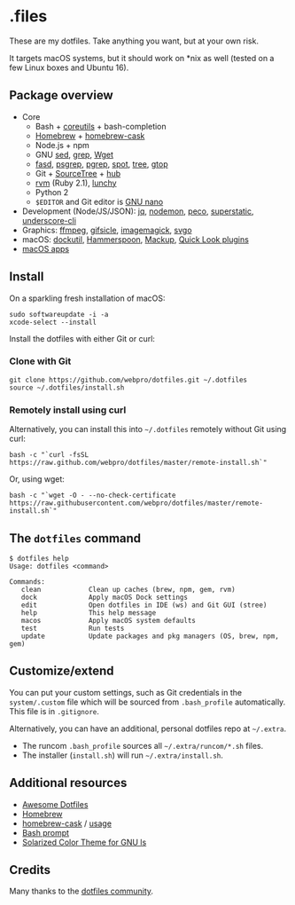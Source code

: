 # .files

These are my dotfiles. Take anything you want, but at your own risk.

It targets macOS systems, but it should work on *nix as well (tested on a few Linux boxes and Ubuntu 16).

## Package overview

* Core
  * Bash + [coreutils](https://en.wikipedia.org/wiki/GNU_Core_Utilities) + bash-completion
  * [Homebrew](https://brew.sh) + [homebrew-cask](https://caskroom.github.io)
  * Node.js + npm
  * GNU [sed](https://www.gnu.org/software/sed/), [grep](https://www.gnu.org/software/grep/), [Wget](https://www.gnu.org/software/wget/)
  * [fasd](https://github.com/clvv/fasd), [psgrep](https://github.com/jvz/psgrep/blob/master/psgrep), [pgrep](https://linux.die.net/man/1/pgrep), [spot](https://github.com/guille/spot), [tree](http://mama.indstate.edu/users/ice/tree/), [gtop](https://github.com/aksakalli/gtop)
  * Git + [SourceTree](https://www.sourcetreeapp.com) + [hub](https://hub.github.com)
  * [rvm](https://rvm.io) (Ruby 2.1), [lunchy](https://github.com/eddiezane/lunchy)
  * Python 2
  * `$EDITOR` and Git editor is [GNU nano](https://www.nano-editor.org)
* Development (Node/JS/JSON): [jq](https://stedolan.github.io/jq), [nodemon](https://nodemon.io), [peco](https://peco.github.io), [superstatic](https://github.com/firebase/superstatic), [underscore-cli](https://github.com/ddopson/underscore-cli)
* Graphics: [ffmpeg](https://www.ffmpeg.org), [gifsicle](https://www.lcdf.org/gifsicle), [imagemagick](https://www.imagemagick.org), [svgo](https://github.com/svg/svgo)
* macOS: [dockutil](https://github.com/kcrawford/dockutil), [Hammerspoon](https://www.hammerspoon.org), [Mackup](https://github.com/lra/mackup), [Quick Look plugins](https://github.com/sindresorhus/quick-look-plugins)
* [macOS apps](https://github.com/webpro/dotfiles/blob/master/install/brew-cask.sh)

## Install

On a sparkling fresh installation of macOS:

    sudo softwareupdate -i -a
    xcode-select --install

Install the dotfiles with either Git or curl:

### Clone with Git

    git clone https://github.com/webpro/dotfiles.git ~/.dotfiles
    source ~/.dotfiles/install.sh

### Remotely install using curl

Alternatively, you can install this into `~/.dotfiles` remotely without Git using curl:

    bash -c "`curl -fsSL https://raw.github.com/webpro/dotfiles/master/remote-install.sh`"

Or, using wget:

    bash -c "`wget -O - --no-check-certificate https://raw.githubusercontent.com/webpro/dotfiles/master/remote-install.sh`"

## The `dotfiles` command

    $ dotfiles help
    Usage: dotfiles <command>
    
    Commands:
       clean            Clean up caches (brew, npm, gem, rvm)
       dock             Apply macOS Dock settings
       edit             Open dotfiles in IDE (ws) and Git GUI (stree)
       help             This help message
       macos            Apply macOS system defaults
       test             Run tests
       update           Update packages and pkg managers (OS, brew, npm, gem)

## Customize/extend

You can put your custom settings, such as Git credentials in the `system/.custom` file which will be sourced from `.bash_profile` automatically. This file is in `.gitignore`.

Alternatively, you can have an additional, personal dotfiles repo at `~/.extra`.

* The runcom `.bash_profile` sources all `~/.extra/runcom/*.sh` files.
* The installer (`install.sh`) will run `~/.extra/install.sh`.

## Additional resources

* [Awesome Dotfiles](https://github.com/webpro/awesome-dotfiles)
* [Homebrew](https://brew.sh)
* [homebrew-cask](https://caskroom.github.io) / [usage](https://github.com/phinze/homebrew-cask/blob/master/USAGE.md)
* [Bash prompt](https://wiki.archlinux.org/index.php/Color_Bash_Prompt)
* [Solarized Color Theme for GNU ls](https://github.com/seebi/dircolors-solarized)

## Credits

Many thanks to the [dotfiles community](https://dotfiles.github.io).
